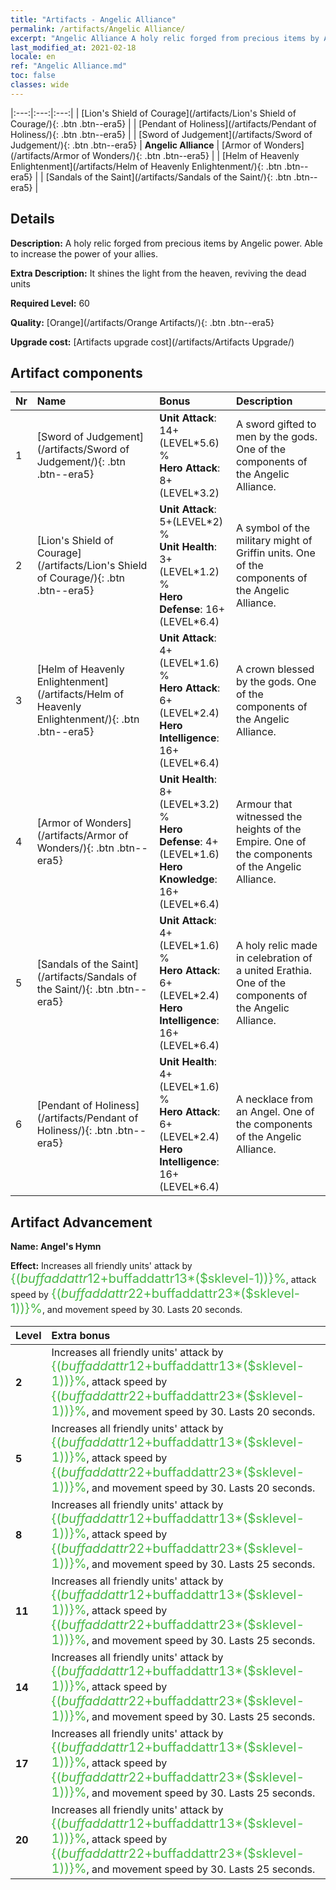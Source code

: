 ```yaml
---
title: "Artifacts - Angelic Alliance"
permalink: /artifacts/Angelic Alliance/
excerpt: "Angelic Alliance A holy relic forged from precious items by Angelic power. Able to increase the power of your allies."
last_modified_at: 2021-02-18
locale: en
ref: "Angelic Alliance.md"
toc: false
classes: wide
---
```


  |:---:|:---:|:---:| 
  | [Lion's Shield of Courage](/artifacts/Lion's Shield of Courage/){: .btn .btn--era5} |   | [Pendant of Holiness](/artifacts/Pendant of Holiness/){: .btn .btn--era5} | 
  | [Sword of Judgement](/artifacts/Sword of Judgement/){: .btn .btn--era5} | **Angelic Alliance** | [Armor of Wonders](/artifacts/Armor of Wonders/){: .btn .btn--era5} | 
  | [Helm of Heavenly Enlightenment](/artifacts/Helm of Heavenly Enlightenment/){: .btn .btn--era5} |   | [Sandals of the Saint](/artifacts/Sandals of the Saint/){: .btn .btn--era5} | 


## Details

 **Description:** A holy relic forged from precious items by Angelic power. Able to increase the power of your allies.

 **Extra Description:** It shines the light from the heaven, reviving the dead units

 **Required Level:** 60

 **Quality:** [Orange](/artifacts/Orange Artifacts/){: .btn .btn--era5}

 **Upgrade cost:** [Artifacts upgrade cost](/artifacts/Artifacts Upgrade/)



## Artifact components

  | Nr |    Name    |   Bonus | Description | 
  |:---|:-----------|:--------|:------------| 
  | 1 | [Sword of Judgement](/artifacts/Sword of Judgement/){: .btn .btn--era5} | **Unit Attack**: 14+(LEVEL\*5.6) %<br/>**Hero Attack**: 8+(LEVEL\*3.2) | A sword gifted to men by the gods. One of the components of the Angelic Alliance. | 
  | 2 | [Lion's Shield of Courage](/artifacts/Lion's Shield of Courage/){: .btn .btn--era5} | **Unit Attack**: 5+(LEVEL\*2) %<br/>**Unit Health**: 3+(LEVEL\*1.2) %<br/>**Hero Defense**: 16+(LEVEL\*6.4) | A symbol of the military might of Griffin units. One of the components of the Angelic Alliance. | 
  | 3 | [Helm of Heavenly Enlightenment](/artifacts/Helm of Heavenly Enlightenment/){: .btn .btn--era5} | **Unit Attack**: 4+(LEVEL\*1.6) %<br/>**Hero Attack**: 6+(LEVEL\*2.4)<br/>**Hero Intelligence**: 16+(LEVEL\*6.4) | A crown blessed by the gods. One of the components of the Angelic Alliance. | 
  | 4 | [Armor of Wonders](/artifacts/Armor of Wonders/){: .btn .btn--era5} | **Unit Health**: 8+(LEVEL\*3.2) %<br/>**Hero Defense**: 4+(LEVEL\*1.6)<br/>**Hero Knowledge**: 16+(LEVEL\*6.4) | Armour that witnessed the heights of the Empire. One of the components of the Angelic Alliance. | 
  | 5 | [Sandals of the Saint](/artifacts/Sandals of the Saint/){: .btn .btn--era5} | **Unit Attack**: 4+(LEVEL\*1.6) %<br/>**Hero Attack**: 6+(LEVEL\*2.4)<br/>**Hero Intelligence**: 16+(LEVEL\*6.4) | A holy relic made in celebration of a united Erathia. One of the components of the Angelic Alliance. | 
  | 6 | [Pendant of Holiness](/artifacts/Pendant of Holiness/){: .btn .btn--era5} | **Unit Health**: 4+(LEVEL\*1.6) %<br/>**Hero Attack**: 6+(LEVEL\*2.4)<br/>**Hero Intelligence**: 16+(LEVEL\*6.4) | A necklace from an Angel. One of the components of the Angelic Alliance. | 


## Artifact Advancement

 **Name: Angel's Hymn**

 **Effect:** Increases all friendly units' attack by <span style="color: #48b946;font-size:20px">{($buffaddattr12+$buffaddattr13*($sklevel-1))}%</span>, attack speed by <span style="color: #48b946;font-size:20px">{($buffaddattr22+$buffaddattr23*($sklevel-1))}%</span>, and movement speed by 30. Lasts 20 seconds.

  |  Level  |    Extra bonus  | 
  |:--------|:----------------| 
  | **2** | Increases all friendly units' attack by <span style="color: #48b946;font-size:20px">{($buffaddattr12+$buffaddattr13*($sklevel-1))}%</span>, attack speed by <span style="color: #48b946;font-size:20px">{($buffaddattr22+$buffaddattr23*($sklevel-1))}%</span>, and movement speed by 30. Lasts 20 seconds. | 
  | **5** | Increases all friendly units' attack by <span style="color: #48b946;font-size:20px">{($buffaddattr12+$buffaddattr13*($sklevel-1))}%</span>, attack speed by <span style="color: #48b946;font-size:20px">{($buffaddattr22+$buffaddattr23*($sklevel-1))}%</span>, and movement speed by 30. Lasts 20 seconds. | 
  | **8** | Increases all friendly units' attack by <span style="color: #48b946;font-size:20px">{($buffaddattr12+$buffaddattr13*($sklevel-1))}%</span>, attack speed by <span style="color: #48b946;font-size:20px">{($buffaddattr22+$buffaddattr23*($sklevel-1))}%</span>, and movement speed by 30. Lasts 25 seconds. | 
  | **11** | Increases all friendly units' attack by <span style="color: #48b946;font-size:20px">{($buffaddattr12+$buffaddattr13*($sklevel-1))}%</span>, attack speed by <span style="color: #48b946;font-size:20px">{($buffaddattr22+$buffaddattr23*($sklevel-1))}%</span>, and movement speed by 30. Lasts 25 seconds. | 
  | **14** | Increases all friendly units' attack by <span style="color: #48b946;font-size:20px">{($buffaddattr12+$buffaddattr13*($sklevel-1))}%</span>, attack speed by <span style="color: #48b946;font-size:20px">{($buffaddattr22+$buffaddattr23*($sklevel-1))}%</span>, and movement speed by 30. Lasts 25 seconds. | 
  | **17** | Increases all friendly units' attack by <span style="color: #48b946;font-size:20px">{($buffaddattr12+$buffaddattr13*($sklevel-1))}%</span>, attack speed by <span style="color: #48b946;font-size:20px">{($buffaddattr22+$buffaddattr23*($sklevel-1))}%</span>, and movement speed by 30. Lasts 25 seconds. | 
  | **20** | Increases all friendly units' attack by <span style="color: #48b946;font-size:20px">{($buffaddattr12+$buffaddattr13*($sklevel-1))}%</span>, attack speed by <span style="color: #48b946;font-size:20px">{($buffaddattr22+$buffaddattr23*($sklevel-1))}%</span>, and movement speed by 30. Lasts 25 seconds. | 
